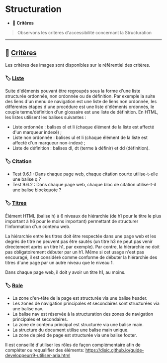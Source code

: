 # Structuration

*  🔖 **Critères**

> Observons les critères d'accessibilité concernant la Structuration

___

## 📑 [Critères](https://www.numerique.gouv.fr/publications/rgaa-accessibilite/methode/criteres/#topic)

Les critères des images sont disponibles sur le référentiel des critères.

### 🏷️ **[Liste](https://references.modernisation.gouv.fr/rgaa-accessibilite/glossaire.html#listes)**

Suite d'éléments pouvant être regroupés sous la forme d'une liste structurée ordonnée, non ordonnée ou de définition. Par exemple la suite des liens d'un menu de navigation est une liste de liens non ordonnée, les différentes étapes d'une procédure est une liste d'éléments ordonnés, le couple terme/définition d'un glossaire est une liste de définition. En HTML, les listes utilisent les balises suivantes :

* Liste ordonnée : balises ol et li (chaque élément de la liste est affecté d'un marqueur indexé) ;
* Liste non ordonnée : balises ul et li (chaque élément de la liste est affecté d'un marqueur non-indexé ;
* Liste de définition : balises dl, dt (terme à définir) et dd (définition).

### 🏷️ **Citation**

* Test 9.6.1 : Dans chaque page web, chaque citation courte utilise-t-elle une balise q ?
* Test 9.6.2 : Dans chaque page web, chaque bloc de citation utilise-t-il une balise blockquote ?

### 🏷️ **[Titres](https://references.modernisation.gouv.fr/rgaa-accessibilite/glossaire.html#titre)**

Élément HTML (balise h) à 6 niveaux de hiérarchie (de h1 pour le titre le plus important à h6 pour le moins important) permettant de structurer l'information d'un contenu web.

La hiérarchie entre les titres doit être respectée dans une page web et les degrés de titre ne peuvent pas être sautés (un titre h3 ne peut pas venir directement après un titre h1, par exemple). Par contre, la hiérarchie ne doit pas obligatoirement débuter par un h1. Même si cet usage n'est pas encouragé, il est considéré comme conforme de débuter la hiérarchie des titres d'une page par un autre niveau que le niveau 1.

Dans chaque page web, il doit y avoir un titre h1, au moins.

### 🏷️ **[Role](https://references.modernisation.gouv.fr/rgaa-accessibilite/glossaire.html#arborescence-du-document)**

* La zone d'en-tête de la page est structurée via une balise header.
* Les zones de navigation principales et secondaires sont structurées via une balise nav.
* La balise nav est réservée à la structuration des zones de navigation principales et secondaires.
* La zone de contenu principal est structurée via une balise main.
* La structure du document utilise une balise main unique.
* La zone de pied de page est structurée via une balise footer.

Il est conseillé d'utiliser les rôles de façon complémentaire afin de compléter ou requalifier des éléments: https://disic.github.io/guide-developpeur/9-utiliser-aria.html